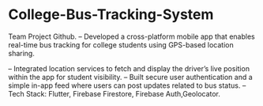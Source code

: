 # College-Bus-Tracking-System
Team Project Github.
– Developed a cross-platform mobile app that enables real-time bus tracking for college students using GPS-based location sharing.

– Integrated location services to fetch and display the driver’s live position within the app for student visibility.
– Built secure user authentication and a simple in-app feed where users can post updates related to bus status.
– Tech Stack: Flutter, Firebase Firestore, Firebase Auth,Geolocator.
